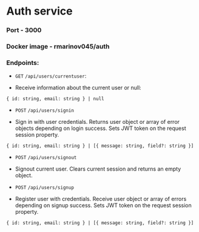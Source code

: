 # Auth service

### Port - 3000

### Docker image - rmarinov045/auth

### Endpoints:

-   `GET` `/api/users/currentuser`:

*   Receive information about the current user or null:

```
{ id: string, email: string } | null

```

-   `POST` `/api/users/signin`

*   Sign in with user credentials. Returns user object or array of error objects depending on login success. Sets JWT token on the request session property.

```
{ id: string, email: string } | [{ message: string, field?: string }]
```

-   `POST` `/api/users/signout`

*   Signout current user. Clears current session and returns an empty object.

-   `POST` `/api/users/signup`

*   Register user with credentials. Receive user object or array of errors depending on signup success. Sets JWT token on the request session property.

```
{ id: string, email: string } | [{ message: string, field?: string }]
```
